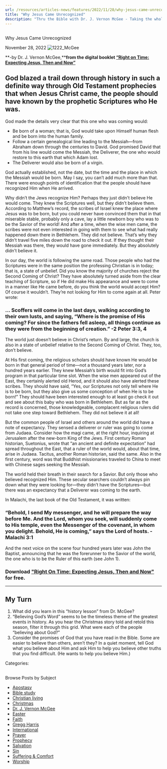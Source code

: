 ```yaml
---
url: /resources/articles-news/features/2022/11/28/why-jesus-came-unrecognized
title: "Why Jesus Came Unrecognized"
description: "Thru the Bible with Dr. J. Vernon McGee - Taking the whole Word to the whole world"
---
```







## 
 Why Jesus Came Unrecognized


November 28, 2022
![](https://www.ttb.org/images/default-source/features-and-news/1222_mcgee1439cece-8d75-4d34-8de6-1c7936de9ce9.jpg?sfvrsn=34a51816_1 "1222_McGee")




**-by Dr. J. Vernon McGee,****from the digital booklet [“Right on Time: Expecting Jesus, Then and Now”](/docs/default-source/booklets/ttb_right-on-time.pdf?sfvrsn=6ea41816_2)**

## God blazed a trail down through history in such a definite way through Old Testament prophecies that when Jesus Christ came, the people should have known by the prophetic Scriptures who He was.

God made the details very clear that this one who was coming would: 

* Be born of a woman; that is, God would take upon Himself human flesh and be born into the human family.
* Follow a certain genealogical line leading to the Messiah—from Abraham down through the centuries to David. God promised David that from his line would come the Messiah, the Deliverer, the one who would restore to this earth that which Adam lost.
* The Deliverer would also be born of a virgin.

God actually established, not the date, but the time and the place in which the Messiah would be born. May I say, you can’t add much more than that. There were enough points of identification that the people should have recognized Him when He arrived.

Why didn’t the Jews recognize Him? Perhaps they just didn’t believe He would come. They knew the Scriptures well, but they didn’t believe them. According to Matthew’s record, the scribes of Israel knew the place where Jesus was to be born, but you could never have convinced them that in that miserable stable, probably only a cave, lay a little newborn boy who was to be the Savior of the world! And after a time, when the wise men came, the scribes were not even interested in going with them to see what had really happened down there in Bethlehem. They did not believe. That’s why they didn’t travel five miles down the road to check it out. If they thought their Messiah was there, they would have gone immediately. But they absolutely didn’t believe it.

In our day, the world is following the same road. Those people who had the Scriptures were in the same position the professing Christian is in today; that is, a state of unbelief. Did you know the majority of churches reject the Second Coming of Christ? They have absolutely turned aside from the clear teaching of Scripture, so if He did make His appearance and were to come in a manner like He came before, do you think the world would accept Him? Of course it wouldn’t. They’re not looking for Him to come again at all. Peter wrote:

### … Scoffers will come in the last days, walking according to their own lusts, and saying, “Where is the promise of His coming? For since the fathers fell asleep, all things continue as they were from the beginning of creation.” -2 Peter 3:3, 4

The world just doesn’t believe in Christ’s return. By and large, the church is also in a state of unbelief relative to the Second Coming of Christ. They, too, don’t believe.

At His first coming, the religious scholars should have known He would be born in that general period of time—not a thousand years later, nor a hundred years earlier. They knew Messiah’s birth would fit into God’s program in that particular time slot. When the wise men appeared out of the East, they certainly alerted old Herod, and it should also have alerted these scribes. They should have said, “Yes, our Scriptures not only tell where He is to be born, but they also give us some conception of when He is to be born!” They should have been interested enough to at least go check it out and see about this baby who was born in Bethlehem. But as far as the record is concerned, those knowledgeable, complacent religious rulers did not take one step toward Bethlehem. They did not believe it at all!

But the common people of Israel and others around the world did have a note of expectancy. They sensed a deliverer or ruler was going to come from Judaea. Consider how the magi came, at the right hour, inquiring at Jerusalem after the new-born King of the Jews. First century Roman historian, Suetonius, wrote that “an ancient and definite expectation” had spread throughout the East, that a ruler of the world would, about that time, arise in Judaea. Tacitus, another Roman historian, said the same. Also in the first century, word was that Buddhist missionaries traveled to China to meet with Chinese sages seeking the Messiah. 

The world held their breath in their search for a Savior. But only those who believed recognized Him. These secular searchers couldn’t always pin down what they were looking for—they didn’t have the Scriptures—but there was an expectancy that a Deliverer was coming to the earth. 

In Malachi, the last book of the Old Testament, it was written:

### “Behold, I send My messenger, and he will prepare the way before Me. And the Lord, whom you seek, will suddenly come to His temple, even the Messenger of the covenant, in whom you delight. Behold, He is coming,” says the Lord of hosts. -Malachi 3:1

And the next voice on the scene four hundred years later was John the Baptist, announcing that he was the forerunner to the Savior of the world, the one who is to be the Ruler of this earth (see John 1). 

### Download ["Right On Time: Expecting Jesus, Then and Now"](/docs/default-source/booklets/ttb_right-on-time.pdf?sfvrsn=6ea41816_2) for free.



---

## My Turn

1. What did you learn in this “history lesson” from Dr. McGee?
2. “Believing God’s Word” seems to be the timeless theme of the greatest events in history. As you hear the Christmas story told and retold this season, filter it through this grid. What were each of the people “believing about God?”
3. Consider the promises of God that you have read in the Bible. Some are easier to believe than others, aren’t they? In a quiet moment, tell God what you believe about Him and ask Him to help you believe other truths that you find difficult. (He wants to help you believe Him.)



Categories: 









## 
 Browse Posts by Subject


* [Apostasy](/resources/articles-news/-in-tags/tags/Apostasy)
* [Bible study](/resources/articles-news/-in-tags/tags/Bible-study)
* [Christian living](/resources/articles-news/-in-tags/tags/Christian-living)
* [Christmas](/resources/articles-news/-in-tags/tags/Christmas)
* [Dr. J. Vernon McGee](/resources/articles-news/-in-tags/tags/Dr-J-Vernon-McGee)
* [Easter](/resources/articles-news/-in-tags/tags/easter)
* [Faith](/resources/articles-news/-in-tags/tags/Faith)
* [Gregg Harris](/resources/articles-news/-in-tags/tags/Gregg-Harris)
* [International](/resources/articles-news/-in-tags/tags/International)
* [Prayer](/resources/articles-news/-in-tags/tags/prayer)
* [Prophecy](/resources/articles-news/-in-tags/tags/Prophecy)
* [Salvation](/resources/articles-news/-in-tags/tags/Salvation)
* [Sin](/resources/articles-news/-in-tags/tags/sin)
* [Suffering & Comfort](/resources/articles-news/-in-tags/tags/Suffering-Comfort)
* [Worship](/resources/articles-news/-in-tags/tags/worship)







